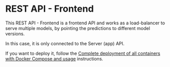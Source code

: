 # REST API - Frontend

This REST API - Frontend is a frontend API and works as a load-balancer to serve multiple models, by pointing the predictions to different model versions.

In this case, it is only connected to the Server (app) API.

If you want to deploy it, follow the [Complete deployment of all containers with Docker Compose and usage](../../../README.md#complete-deployment-of-all-containers-with-docker-compose-and-usage) instructions.
